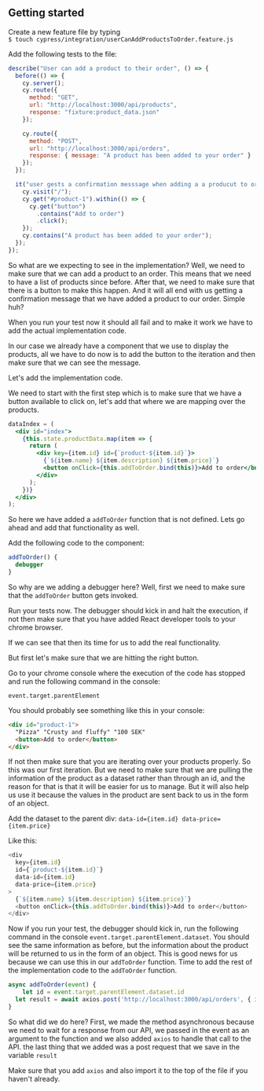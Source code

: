 ## Getting started

Create a new feature file by typing  
`$ touch cypress/integration/userCanAddProductsToOrder.feature.js`

Add the following tests to the file:

```js
describe("User can add a product to their order", () => {
  before(() => {
    cy.server();
    cy.route({
      method: "GET",
      url: "http://localhost:3000/api/products",
      response: "fixture:product_data.json"
    });

    cy.route({
      method: "POST",
      url: "http://localhost:3000/api/orders",
      response: { message: "A product has been added to your order" }
    });
  });

  it("user gests a confirmation messsage when adding a a producut to order", () => {
    cy.visit("/");
    cy.get("#product-1").within(() => {
      cy.get("button")
        .contains("Add to order")
        .click();
    });
    cy.contains("A product has been added to your order");
  });
});
```

So what are we expecting to see in the implementation? Well, we need to make sure that we can add a product to an order. This means that we need to have a list of products since before. After that, we need to make sure that there is a button to make this happen. And it will all end with us getting a confirmation message that we have added a product to our order. Simple huh?

When you run your test now it should all fail and to make it work we have to add the actual implementation code.

In our case we already have a component that we use to display the products, all we have to do now is to add the button to the iteration and then make sure that we can see the message.

Let's add the implementation code.

We need to start with the first step which is to make sure that we have a button available to click on, let's add that where we are mapping over the products.

```jsx
dataIndex = (
  <div id="index">
    {this.state.productData.map(item => {
      return (
        <div key={item.id} id={`product-${item.id}`}>
          {`${item.name} ${item.description} ${item.price}`}
          <button onClick={this.addToOrder.bind(this)}>Add to order</button>
        </div>
      );
    })}
  </div>
);
```

So here we have added a `addToOrder` function that is not defined. Lets go ahead and add that functionality as well.

Add the following code to the component:

```js
addToOrder() {
  debugger
}
```

So why are we adding a debugger here? Well, first we need to make sure that the `addToOrder` button gets invoked.

Run your tests now. The debugger should kick in and halt the execution, if not then make sure that you have added React developer tools to your chrome browser.

If we can see that then its time for us to add the real functionality.

But first let's make sure that we are hitting the right button.

Go to your chrome console where the execution of the code has stopped and run the following command in the console:

`event.target.parentElement`

You should probably see something like this in your console:

```html
<div id="product-1">
  "Pizza" "Crusty and fluffy" "100 SEK"
  <button>Add to order</button>
</div>
```

If not then make sure that you are iterating over your products properly.
So this was our first iteration. But we need to make sure that we are pulling the information of the product as a dataset rather than through an id, and the reason for that is that it will be easier for us to manage. But it will also help us use it because the values in the product are sent back to us in the form of an object.

Add the dataset to the parent div:
`data-id={item.id} data-price={item.price}`

Like this:

```js
<div
  key={item.id}
  id={`product-${item.id}`}
  data-id={item.id}
  data-price={item.price}
>
  {`${item.name} ${item.description} ${item.price}`}
  <button onClick={this.addToOrder.bind(this)}>Add to order</button>
</div>
```

Now if you run your test, the debugger should kick in, run the following command in the console `event.target.parentElement.dataset`.
You should see the same information as before, but the information about the product will be returned to us in the form of an object. This is good news for us because we can use this in our `addToOrder` function. Time to add the rest of the implementation code to the `addToOrder` function.

```js
async addToOrder(event) {
	let id = event.target.parentElement.dataset.id
  let result = await axios.post('http://localhost:3000/api/orders', { id: id } )
}
```

So what did we do here? First, we made the method asynchronous because we need to wait for a response from our API, we passed in the event as an argument to the function and we also added `axios` to handle that call to the API. the last thing that we added was a post request that we save in the variable `result`

Make sure that you add `axios` and also import it to the top of the file if you haven't already.
